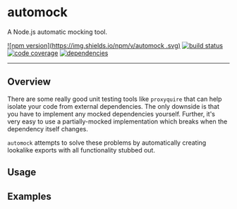 # automock

A Node.js automatic mocking tool.

[![npm version](https://img.shields.io/npm/v/automock
.svg)](https://travis-ci.org/JaredReisinger/automock)
[![build status](https://img.shields.io/travis/JaredReisinger/automock/master.svg)](https://travis-ci.org/JaredReisinger/automock)
[![code coverage](https://img.shields.io/codecov/c/github/JaredReisinger/automock.svg)](https://travis-ci.org/JaredReisinger/automock)
[![dependencies](https://img.shields.io/david/JaredReisinger/automock.svg)](https://travis-ci.org/JaredReisinger/automock)

---

## Overview

There are some really good unit testing tools like `proxyquire` that can help isolate your code from external dependencies.  The only downside is that you have to implement any mocked dependencies yourself.  Further, it's very easy to use a partially-mocked implementation which breaks when the dependency itself changes.

`automock` attempts to solve these problems by automatically creating lookalike exports with all functionality stubbed out.

## Usage

## Examples
